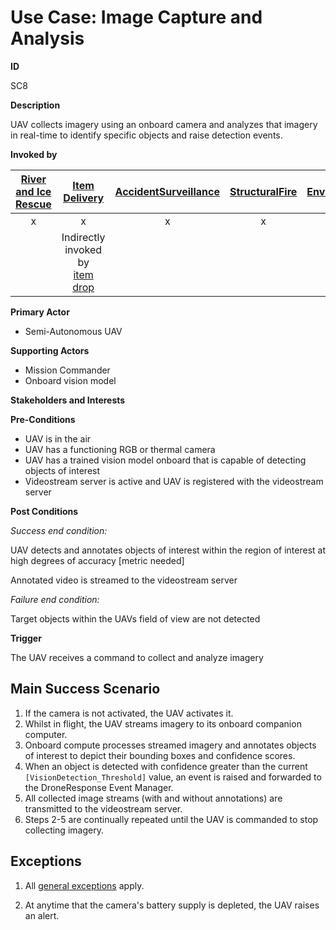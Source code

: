 # Use Case: Image Capture and Analysis

**ID**

SC8

**Description**

UAV collects imagery using an onboard camera and analyzes that imagery in real-time to identify specific objects and raise detection events.

**Invoked by**

| [River and Ice Rescue](../main/RiverRescue.md) | [Item Delivery](../main/ItemDelivery.md)| [AccidentSurveillance](../main/AccidentSurveillance.md) | [StructuralFire](../main/StructuralFire.md) | [EnvironmentalSampling](../main/EnvironmentalSampling.md) |
| :------: | :--------: | :--------: | :------: |:------: |
| x |  x | x  | x | x |
||Indirectly invoked by<br> [item drop](ItemDrop.md)|||

**Primary Actor**

- Semi-Autonomous UAV

**Supporting Actors**

- Mission Commander
- Onboard vision model

**Stakeholders and Interests**

**Pre-Conditions**
- UAV is in the air 
- UAV has a functioning RGB or thermal camera
- UAV has a trained vision model onboard that is capable of detecting objects of interest
- Videostream server is active and UAV is registered with the videostream server

**Post Conditions**

_Success end condition:_

UAV detects and annotates objects of interest within the region of interest at high degrees of accuracy [metric needed]

Annotated video is streamed to the videostream server

_Failure end condition:_

Target objects within the UAVs field of view are not detected 

**Trigger**

The UAV receives a command to collect and analyze imagery

## Main Success Scenario

1. If the camera is not activated, the UAV activates it.
2. Whilst in flight, the UAV streams imagery to its onboard companion computer.
3. Onboard compute processes streamed imagery and annotates objects of interest to depict their bounding boxes and confidence scores.
4. When an object is detected with confidence greater than the current `[VisionDetection_Threshold]` value, an event is raised and forwarded to the DroneResponse Event Manager.
5. All collected image streams (with and without annotations) are transmitted to the videostream server.
6. Steps 2-5 are continually repeated until the UAV is commanded to stop collecting imagery.

## Exceptions

1. All [general exceptions](../../README.md#GeneralExceptions) apply.

2. At anytime that the camera's battery supply is depleted, the UAV raises an alert.
